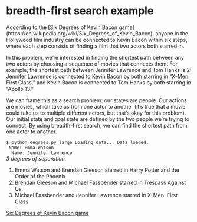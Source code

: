 <h1> breadth-first search example</h1>
<p>
According to the [Six Degrees of Kevin Bacon game](https://en.wikipedia.org/wiki/Six_Degrees_of_Kevin_Bacon), anyone in the Hollywood
film industry can be connected to Kevin Bacon within six steps, where each step consists of finding a film that two
actors both starred in.
</p>

<p>In this problem, we’re interested in finding the shortest path between any two actors by choosing a sequence of movies
that connects them. For example, the shortest path between Jennifer Lawrence and Tom Hanks is 2: Jennifer Lawrence is
connected to Kevin Bacon by both starring in “X-Men: First Class,” and Kevin Bacon is connected to Tom Hanks by both
starring in “Apollo 13.”</p>
<p>We can frame this as a search problem: our states are people. Our actions are movies, which take us from one actor to another (it’s true that a movie could take us to multiple different actors, but that’s okay for this problem). Our initial state and goal state are defined by the two people we’re trying to connect. By using breadth-first search, we can find the shortest path from one actor to another.</p>

`$ python degrees.py large Loading data... Data loaded.`<br>` Name: Emma Watson`<br> `  Name: Jennifer Lawrence` <br>
*3 degrees of separation.*<br>

1. Emma Watson and Brendan Gleeson starred in Harry Potter and the Order of the Phoenix
1. Brendan Gleeson and Michael Fassbender starred in Trespass Against Us
1. Michael Fassbender and Jennifer Lawrence starred in X-Men: First Class

[Six Degrees of Kevin Bacon game](https://en.wikipedia.org/wiki/Six_Degrees_of_Kevin_Bacon)

